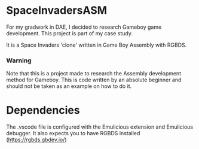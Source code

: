 # SpaceInvadersASM

For my gradwork in DAE, I decided to research Gameboy game development.
This project is part of my case study.

It is a Space Invaders 'clone' written in Game Boy Assembly with RGBDS.

### Warning
Note that this is a project made to research the Assembly development method for Gameboy. This is code written by an absolute beginner and should not be taken as an example on how to do it.

# Dependencies
The .vscode file is configured with the Emulicious extension and Emulicious debugger.
It also expects you to have RGBDS installed (https://rgbds.gbdev.io/)
